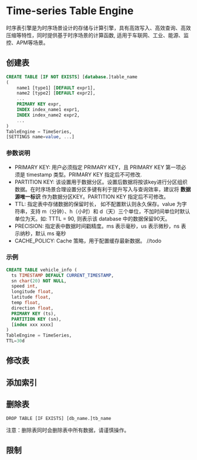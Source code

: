 # Time-series Table Engine
时序表引擎是为时序场景设计的存储与计算引擎，具有高效写入、高效查询、高效压缩等特性，同时提供基于时序场景的计算函数, 适用于车联网、工业、能源、监控、APM等场景。

## 创建表
```SQL
CREATE TABLE [IF NOT EXISTS] [database.]table_name 
(
    name1 [type1] [DEFAULT expr1],
    name2 [type2] [DEFAULT expr2],
    ...
    PRIMARY KEY expr,
    INDEX index_name1 expr1,
    INDEX index_name2 expr2,
    ...
) 
TableEngine = TimeSeries,
[SETTINGS name=value, ...]
```

### 参数说明
* PRIMARY KEY: 用户必须指定 PRIMARY KEY，且 PRIMARY KEY 第一项必须是 timestamp 类型。PRIMARY KEY 指定后不可修改.
* PARTITION KEY: 该设置用于数据分区。设置后数据将按该key进行分区组织数据。在时序场景合理设置分区多键有利于提升写入与查询效率，建议将 **数据源唯一标识** 作为数据分区KEY。PARTITION KEY 指定后不可修改。
* TTL: 指定表中存储数据的保留时长， 如不配置默认则永久保存。value 为字符串，支持 m（分钟）、h（小时）和 d（天）三个单位，不加时间单位时默认单位为天。如: TTTL = 90, 则表示该 database 中的数据保留90天。
* PRECISION: 指定表中数据时间戳精度。ms 表示毫秒，us 表示微秒，ns 表示纳秒，默认 ms 毫秒
* CACHE_POLICY: Cache 策略，用于配置缓存最新数据。 //todo 

### 示例

```SQL
CREATE TABLE vehicle_info (
  ts TIMESTAMP DEFAULT CURRENT_TIMESTAMP,
  sn char(20) NOT NULL,
  speed int,
  longitude float,
  latitude float,
  temp float,
  direction float,
  PRIMARY KEY (ts),
  PARTITION KEY (sn),
  [index xxx xxxx]
)
TableEngine = TimeSeries,
TTL=30d
```


## 修改表

## 添加索引

## 删除表
```
DROP TABLE [IF EXISTS] [db_name.]tb_name
```
注意：删除表同时会删除表中所有数据，请谨慎操作。

## 限制

